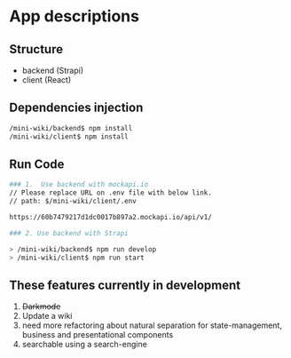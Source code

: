 # App descriptions

## Structure

- backend (Strapi)
- client (React)

## Dependencies injection

```sh
/mini-wiki/backend$ npm install
/mini-wiki/client$ npm install
```

## Run Code

```sh
### 1.  Use backend with mockapi.io
// Please replace URL on .env file with below link.
// path: $/mini-wiki/client/.env

https://60b7479217d1dc0017b897a2.mockapi.io/api/v1/
```

```sh
### 2. Use backend with Strapi

> /mini-wiki/backend$ npm run develop
> /mini-wiki/client$ npm run start
```

## These features currently in development

1. ~~Darkmode~~
2. Update a wiki
3. need more refactoring about natural separation for state-management, business and presentational components
4. searchable using a search-engine
